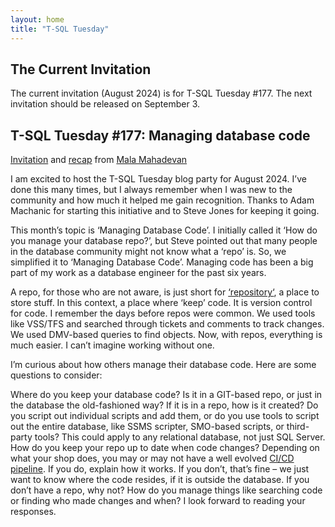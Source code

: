 ```yaml
---
layout: home
title: "T-SQL Tuesday"
---
```


## The Current Invitation

The current invitation (August 2024) is for T-SQL Tuesday #177. The next invitation should be released on September 3.

## T-SQL Tuesday #177: Managing database code
[Invitation](https://curiousaboutdata.com/2024/08/07/t-sql-tuesday-177-managing-database-code/) and [recap](https://curiousaboutdata.com/2024/08/18/t-sql-tuesday-177-roundup-managing-database-code/) from [Mala Mahadevan](https://curiousaboutdata.com/)

I am excited to host the T-SQL Tuesday blog party for August 2024. I’ve done this many times, but I always remember when I was new to the community and how much it helped me gain recognition. Thanks to Adam Machanic for starting this initiative and to Steve Jones for keeping it going.

This month’s topic is ‘Managing Database Code’. I initially called it ‘How do you manage your database repo?’, but Steve pointed out that many people in the database community might not know what a ‘repo’ is. So, we simplified it to ‘Managing Database Code’. Managing code has been a big part of my work as a database engineer for the past six years.

A repo, for those who are not aware, is just short for [‘repository‘](https://www.merriam-webster.com/dictionary/repository), a place to store stuff. In this context, a place where ‘keep’ code. It is version control for code. I remember the days before repos were common. We used tools like VSS/TFS and searched through tickets and comments to track changes. We used DMV-based queries to find objects. Now, with repos, everything is much easier. I can’t imagine working without one.

I’m curious about how others manage their database code. Here are some questions to consider:

Where do you keep your database code? Is it in a GIT-based repo, or just in the database the old-fashioned way?
If it is in a repo, how is it created? Do you script out individual scripts and add them, or do you use tools to script out the entire database, like SSMS scripter, SMO-based scripts, or third-party tools? This could apply to any relational database, not just SQL Server.
How do you keep your repo up to date when code changes? Depending on what your shop does, you may or may not have a well evolved [CI/CD pipeline](https://about.gitlab.com/topics/ci-cd/). If you do, explain how it works. If you don’t, that’s fine – we just want to know where the code resides, if it is outside the database.
If you don’t have a repo, why not? How do you manage things like searching code or finding who made changes and when?
I look forward to reading your responses. 